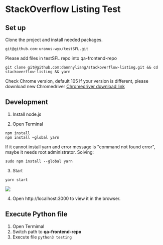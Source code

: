 # StackOverflow Listing Test

## Set up
Clone the project and install needed packages.

```code 
git@github.com:uranus-wyx/testSFL.git
```

Please add files in testSFL repo into qa-frontend-repo
```code=\
git clone git@github.com:dannnyliang/stackoverflow-listing.git && cd stackoverflow-listing && yarn
```

Check Chrome version, default 105
If your version is different, please download new Chromedriver
[Chromedriver download link](https://chromedriver.chromium.org/downloads)

## Development
1. Install node.js

2. Open Terminal
```code=
npm install
npm install —global yarn
```

If it cannot install yarn and error message is "command not found error", maybe it needs root administrator.
Solving:
```code
sudo npm install --global yarn
```

3. Start

```code
yarn start
```
![](https://i.imgur.com/ULrbGNd.png)

4. Open http://localhost:3000 to view it in the browser.

## Execute Python file
1. Open Termimal
2. Switch path to **qa-frontend-repo**
3. Execute file ```python3 testing```
